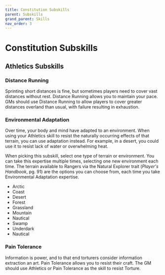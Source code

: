 ```yaml
---
title: Constitution Subskills
parent: Subskills
grand_parent: Skills
nav_order: 3
---
```


# Constitution Subskills

## Athletics Subskills

### Distance Running
Sprinting short distances is fine, but sometimes players need to cover vast distances without rest. Distance Running allows you to maintain your pace. GMs should use Distance Running to allow players to cover greater distances overland than usual, with failure resulting in exhaustion.

### Environmental Adaptation
Over time, your body and mind have adapted to an environment. When using your Athletics skill to resist the naturally occurring effects of that terrain, you can use adaptation instead. For example, in a desert, you could use it to resist lack of water or overwhelming heat.

When picking this subskill, select one type of terrain or environment. You can take this expertise multiple times, selecting one new environment each time. The terrain available to Rangers via the Natural Explorer trait (*Player's Handbook*, pg. 91) are the options you can choose from, each time you take Environmental Adaptation expertise. 

* Arctic
* Coast
* Desert
* Forest
* Grassland
* Mountain
* Nautical
* Swamp
* Underdark
* Nautical

### Pain Tolerance
Information is power, and to that end torturers consider information extraction an art. Pain Tolerance allows you to resist their craft. The GM should use Athletics or Pain Tolerance as the skill to resist Torture.
